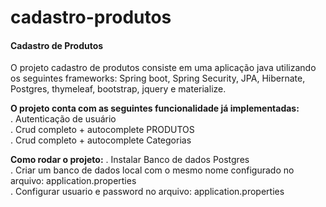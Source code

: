 # cadastro-produtos
<h4>Cadastro de Produtos</h4>
</hr>

O projeto cadastro de produtos consiste em uma aplicação java utilizando os seguintes frameworks:
Spring boot, Spring Security, JPA, Hibernate, Postgres, thymeleaf, bootstrap, jquery e materialize.

<b>O projeto conta com as seguintes funcionalidade já implementadas:<br/></b>
. Autenticação de usuário<br/>
. Crud completo + autocomplete PRODUTOS<br/>
. Crud completo + autocomplete Categorias<br/>


<b>Como rodar o projeto:</b>
. Instalar Banco de dados Postgres<br/>
. Criar um banco de dados local com o mesmo nome configurado no arquivo: application.properties<br/>
. Configurar usuario e password no arquivo: application.properties<br/>





